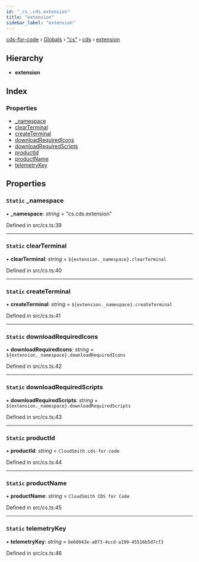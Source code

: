 ```yaml
---
id: "_cs_.cds.extension"
title: "extension"
sidebar_label: "extension"
---
```


[cds-for-code](../index.md) › [Globals](../globals.md) › ["cs"](../modules/_cs_.md) › [cds](../modules/_cs_.cds.md) › [extension](_cs_.cds.extension.md)

## Hierarchy

* **extension**

## Index

### Properties

* [_namespace](_cs_.cds.extension.md#static-_namespace)
* [clearTerminal](_cs_.cds.extension.md#static-clearterminal)
* [createTerminal](_cs_.cds.extension.md#static-createterminal)
* [downloadRequiredIcons](_cs_.cds.extension.md#static-downloadrequiredicons)
* [downloadRequiredScripts](_cs_.cds.extension.md#static-downloadrequiredscripts)
* [productId](_cs_.cds.extension.md#static-productid)
* [productName](_cs_.cds.extension.md#static-productname)
* [telemetryKey](_cs_.cds.extension.md#static-telemetrykey)

## Properties

### `Static` _namespace

▪ **_namespace**: *string* = "cs.cds.extension"

Defined in src/cs.ts:39

___

### `Static` clearTerminal

▪ **clearTerminal**: *string* = `${extension._namespace}.clearTerminal`

Defined in src/cs.ts:40

___

### `Static` createTerminal

▪ **createTerminal**: *string* = `${extension._namespace}.createTerminal`

Defined in src/cs.ts:41

___

### `Static` downloadRequiredIcons

▪ **downloadRequiredIcons**: *string* = `${extension._namespace}.downloadRequiredIcons`

Defined in src/cs.ts:42

___

### `Static` downloadRequiredScripts

▪ **downloadRequiredScripts**: *string* = `${extension._namespace}.downloadRequiredScripts`

Defined in src/cs.ts:43

___

### `Static` productId

▪ **productId**: *string* = `CloudSmith.cds-for-code`

Defined in src/cs.ts:44

___

### `Static` productName

▪ **productName**: *string* = `CloudSmith CDS for Code`

Defined in src/cs.ts:45

___

### `Static` telemetryKey

▪ **telemetryKey**: *string* = `8e60943e-a073-4ccd-a199-45516b5d7cf3`

Defined in src/cs.ts:46
